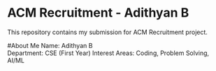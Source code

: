 # ACM Recruitment - Adithyan B
This repository contains my submission for ACM Recruitment project.

#About Me
 Name: Adithyan B  
 Department: CSE (First Year)
 Interest Areas: Coding, Problem Solving, AI/ML
